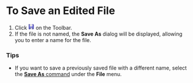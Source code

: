 # To Save an Edited File

1. Click ![Save](../../images/filesave.gif) on the
Toolbar.
2. If the file is not named, the **Save As** dialog will be displayed,
allowing you to enter a name for the file.

### Tips

- If you want to save a previously saved file with a different name, select
the [**Save As** command](../../cmd/file/file_save_as) under the
**File** menu.